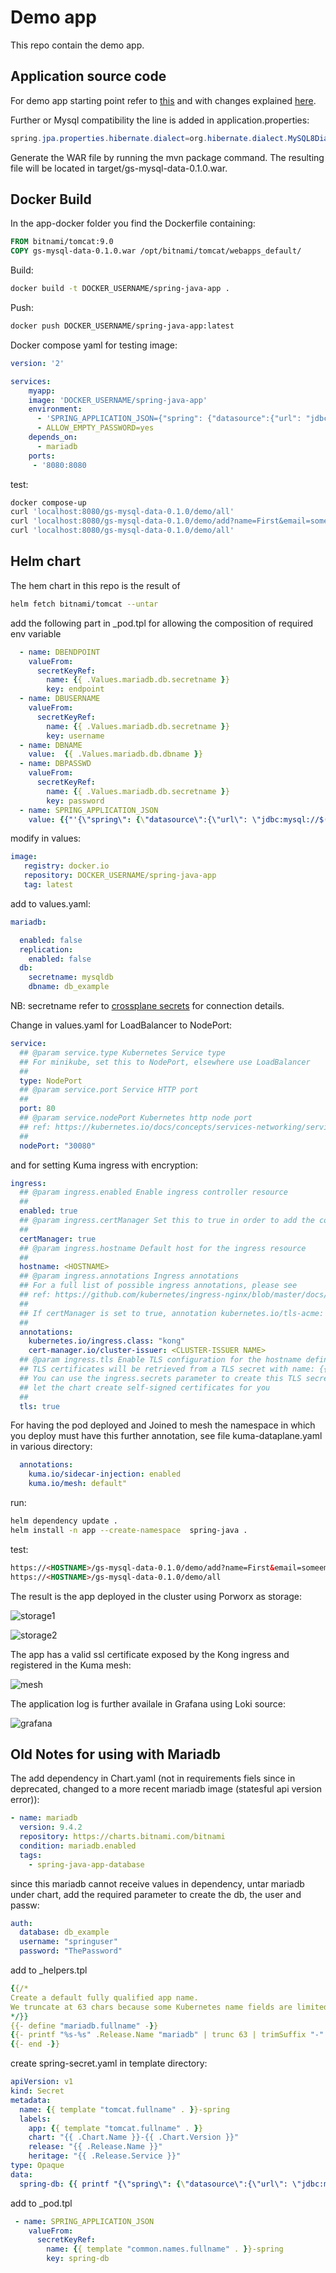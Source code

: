 # Demo app

This repo contain the demo app.

## Application source code

For demo app starting point refer to [this](https://github.com/spring-guides/gs-accessing-data-mysql) and with changes explained [here](https://github.com/bitnami/tutorials/blob/master/spring-boot-app/README.md).

Further or Mysql compatibility the line is added in application.properties:

```java
spring.jpa.properties.hibernate.dialect=org.hibernate.dialect.MySQL8Dialect
```

Generate the WAR file by running the mvn package command. The resulting file will be located in target/gs-mysql-data-0.1.0.war.

## Docker Build

In the app-docker folder you find the Dockerfile containing:

```dockerfile
FROM bitnami/tomcat:9.0
COPY gs-mysql-data-0.1.0.war /opt/bitnami/tomcat/webapps_default/
```

Build:

```bash
docker build -t DOCKER_USERNAME/spring-java-app .
```

Push:

```bash
docker push DOCKER_USERNAME/spring-java-app:latest
```

Docker compose yaml for testing image:

```yaml
version: '2'

services:
    myapp:
    image: 'DOCKER_USERNAME/spring-java-app'
    environment:
      - 'SPRING_APPLICATION_JSON={"spring": {"datasource":{"url": "jdbc:mysql://mariadb:3306/db_example", "username": "springuser", "password": "ThePassword"}}}'
      - ALLOW_EMPTY_PASSWORD=yes
    depends_on:
      - mariadb
    ports:
     - '8080:8080
```

test:

```bash
docker compose-up
curl 'localhost:8080/gs-mysql-data-0.1.0/demo/all'
curl 'localhost:8080/gs-mysql-data-0.1.0/demo/add?name=First&email=someemail@someemailprovider.com'
curl 'localhost:8080/gs-mysql-data-0.1.0/demo/all'
```

## Helm chart

The hem chart in this repo is the result of

```bash
helm fetch bitnami/tomcat --untar
```

add the following part in _pod.tpl for allowing the composition of required env variable


```yaml
  - name: DBENDPOINT
    valueFrom:
      secretKeyRef:
        name: {{ .Values.mariadb.db.secretname }}
        key: endpoint
  - name: DBUSERNAME
    valueFrom:
      secretKeyRef:
        name: {{ .Values.mariadb.db.secretname }}
        key: username
  - name: DBNAME
    value:  {{ .Values.mariadb.db.dbname }}
  - name: DBPASSWD
    valueFrom:
      secretKeyRef:
        name: {{ .Values.mariadb.db.secretname }}
        key: password
  - name: SPRING_APPLICATION_JSON
    value: {{"'{\"spring\": {\"datasource\":{\"url\": \"jdbc:mysql://$(DBENDPOINT):3306/$(DBNAME)?useSSL=false\",\"username\": \"$(DBUSERNAME)\", \"password\": \"$(DBPASSWD)\"}}}'"}}
```

modify in values:

```yaml
image:
   registry: docker.io
   repository: DOCKER_USERNAME/spring-java-app
   tag: latest
```

add to values.yaml:

```yaml
mariadb:

  enabled: false
  replication:
    enabled: false
  db:
    secretname: mysqldb
    dbname: db_example
```

NB: secretname refer to [crossplane secrets](https://doc.crds.dev/github.com/crossplane/provider-gcp/database.gcp.crossplane.io/CloudSQLInstance/v1beta1@v0.17.1#spec-writeConnectionSecretToRef-name) for connection details.

Change in values.yaml for LoadBalancer to NodePort:

```yaml
service:
  ## @param service.type Kubernetes Service type
  ## For minikube, set this to NodePort, elsewhere use LoadBalancer
  ##
  type: NodePort
  ## @param service.port Service HTTP port
  ##
  port: 80
  ## @param service.nodePort Kubernetes http node port
  ## ref: https://kubernetes.io/docs/concepts/services-networking/service/#type-nodeport
  ##
  nodePort: "30080"
```

and for setting Kuma ingress with encryption:

```yaml
ingress:
  ## @param ingress.enabled Enable ingress controller resource
  ##
  enabled: true
  ## @param ingress.certManager Set this to true in order to add the corresponding annotations for cert-manager
  ##
  certManager: true
  ## @param ingress.hostname Default host for the ingress resource
  ##
  hostname: <HOSTNAME>
  ## @param ingress.annotations Ingress annotations
  ## For a full list of possible ingress annotations, please see
  ## ref: https://github.com/kubernetes/ingress-nginx/blob/master/docs/user-guide/nginx-configuration/annotations.md
  ##
  ## If certManager is set to true, annotation kubernetes.io/tls-acme: "true" will automatically be set
  ##
  annotations:
    kubernetes.io/ingress.class: "kong"
    cert-manager.io/cluster-issuer: <CLUSTER-ISSUER NAME>
  ## @param ingress.tls Enable TLS configuration for the hostname defined at `ingress.hostname` parameter
  ## TLS certificates will be retrieved from a TLS secret with name: {{- printf "%s-tls" .Values.ingress.hostname }}
  ## You can use the ingress.secrets parameter to create this TLS secret, relay on cert-manager to create it, or
  ## let the chart create self-signed certificates for you
  ##
  tls: true
```

For having the pod deployed and Joined to mesh the namespace in which you deploy must have this further annotation, see file kuma-dataplane.yaml in various directory:

```yaml
  annotations:
    kuma.io/sidecar-injection: enabled
    kuma.io/mesh: default"
```

run:

```bash
helm dependency update .
helm install -n app --create-namespace  spring-java .
```

test:

```html
https://<HOSTNAME>/gs-mysql-data-0.1.0/demo/add?name=First&email=someemail@someemailprovider.com
https://<HOSTNAME>/gs-mysql-data-0.1.0/demo/all
```

The result is the app deployed in the cluster using Porworx as storage:

![storage1](./img/1.png)

![storage2](./img/2.png)

The app has a valid ssl certificate exposed by the Kong ingress and registered in the Kuma mesh:

![mesh](./img/3.png)

The application log is further availale in Grafana using Loki source:

![grafana](./img/4.png)

## Old Notes for using with Mariadb

The add dependency in Chart.yaml (not in requirements fiels since in deprecated, changed to a more recent mariadb image (statesful api version error)):

```yaml
- name: mariadb
  version: 9.4.2
  repository: https://charts.bitnami.com/bitnami
  condition: mariadb.enabled
  tags:
    - spring-java-app-database
```

since this mariadb cannot receive values in dependency, untar mariadb under chart, add the required parameter to create the db, the user and passw:

```yaml
auth:
  database: db_example
  username: "springuser"
  password: "ThePassword"
```

add to _helpers.tpl

```yaml
{{/*
Create a default fully qualified app name.
We truncate at 63 chars because some Kubernetes name fields are limited to this (by the DNS naming spec).
*/}}
{{- define "mariadb.fullname" -}}
{{- printf "%s-%s" .Release.Name "mariadb" | trunc 63 | trimSuffix "-" -}}
{{- end -}}
```

create spring-secret.yaml in template directory:

```yaml
apiVersion: v1
kind: Secret
metadata:
  name: {{ template "tomcat.fullname" . }}-spring
  labels:
    app: {{ template "tomcat.fullname" . }}
    chart: "{{ .Chart.Name }}-{{ .Chart.Version }}"
    release: "{{ .Release.Name }}"
    heritage: "{{ .Release.Service }}"
type: Opaque
data:
  spring-db: {{ printf "{\"spring\": {\"datasource\":{\"url\": \"jdbc:mysql://%s:3306/%s\", \"username\": \"%s\", \"password\": \"%s\"}}}" (include "mariadb.fullname" .) .Values.mariadb.db.name .Values.mariadb.db.user .Values.mariadb.db.password | b64enc }}
```

add to _pod.tpl

```yaml
 - name: SPRING_APPLICATION_JSON
    valueFrom:
      secretKeyRef:
        name: {{ template "common.names.fullname" . }}-spring
        key: spring-db
```